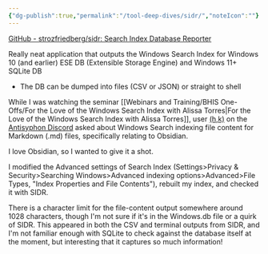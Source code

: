 ```yaml
---
{"dg-publish":true,"permalink":"/tool-deep-dives/sidr/","noteIcon":""}
---
```


[GitHub - strozfriedberg/sidr: Search Index Database Reporter](https://github.com/strozfriedberg/sidr)

Really neat application that outputs the Windows Search Index for Windows 10 (and earlier) ESE DB (Extensible Storage Engine) and Windows 11+ SQLite DB

- The DB can be dumped into files (CSV or JSON) or straight to shell

While I was watching the seminar [[Webinars and Training/BHIS One-Offs/For the Love of the Windows Search Index with Alissa Torres\|For the Love of the Windows Search Index with Alissa Torres]], user [(h,k)](https://kroothy.com/) on the [Antisyphon Discord](https://discord.gg/antisyphon) asked about Windows Search indexing file content for Markdown (.md) files, specifically relating to Obsidian.

I love Obsidian, so I wanted to give it a shot.

I modified the Advanced settings of Search Index (Settings>Privacy & Security>Searching Windows>Advanced indexing options>Advanced>File Types, "Index Properties and File Contents"), rebuilt my index, and checked it with SIDR.

There is a character limit for the file-content output somewhere around 1028 characters, though I'm not sure if it's in the Windows.db file or a quirk of SIDR. This appeared in both the CSV and terminal outputs from SIDR, and I'm not familiar enough with SQLite to check against the database itself at the moment, but interesting that it captures so much information!